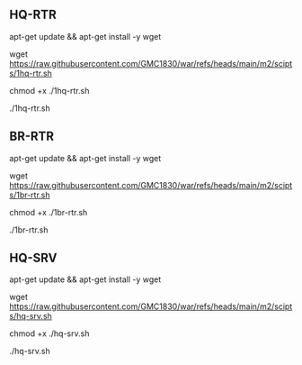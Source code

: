 ## HQ-RTR

apt-get update && apt-get install -y wget

wget https://raw.githubusercontent.com/GMC1830/war/refs/heads/main/m2/scipts/1hq-rtr.sh

chmod +x ./1hq-rtr.sh

./1hq-rtr.sh

## BR-RTR

apt-get update && apt-get install -y wget

wget https://raw.githubusercontent.com/GMC1830/war/refs/heads/main/m2/scipts/1br-rtr.sh

chmod +x ./1br-rtr.sh

./1br-rtr.sh

## HQ-SRV

apt-get update && apt-get install -y wget

wget https://raw.githubusercontent.com/GMC1830/war/refs/heads/main/m2/scipts/hq-srv.sh

chmod +x ./hq-srv.sh

./hq-srv.sh

